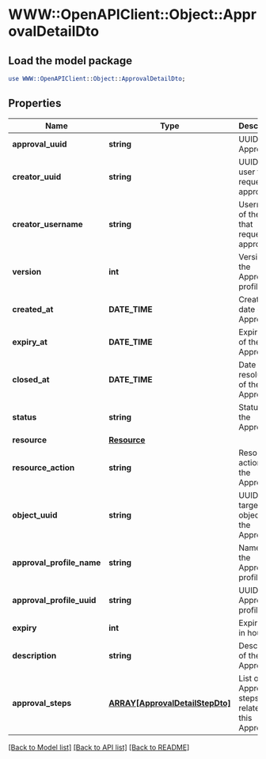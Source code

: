 # WWW::OpenAPIClient::Object::ApprovalDetailDto

## Load the model package
```perl
use WWW::OpenAPIClient::Object::ApprovalDetailDto;
```

## Properties
Name | Type | Description | Notes
------------ | ------------- | ------------- | -------------
**approval_uuid** | **string** | UUID of the Approval | 
**creator_uuid** | **string** | UUID of the user that requested approval | 
**creator_username** | **string** | Username of the user that requested approval | [optional] 
**version** | **int** | Version of the Approval profile | 
**created_at** | **DATE_TIME** | Creation date of the Approval | 
**expiry_at** | **DATE_TIME** | Expiry date of the Approval | 
**closed_at** | **DATE_TIME** | Date of resolution of the Approval | [optional] 
**status** | **string** | Status of the Approval | 
**resource** | [**Resource**](Resource.md) |  | 
**resource_action** | **string** | Resource action of the Approval | 
**object_uuid** | **string** | UUID of the target object of the Approval | 
**approval_profile_name** | **string** | Name of the Approval profile | 
**approval_profile_uuid** | **string** | UUID of the Approval profile | 
**expiry** | **int** | Expiration in hours | 
**description** | **string** | Description of the Approval | [optional] 
**approval_steps** | [**ARRAY[ApprovalDetailStepDto]**](ApprovalDetailStepDto.md) | List of Approval steps related to this Approval | 

[[Back to Model list]](../README.md#documentation-for-models) [[Back to API list]](../README.md#documentation-for-api-endpoints) [[Back to README]](../README.md)


